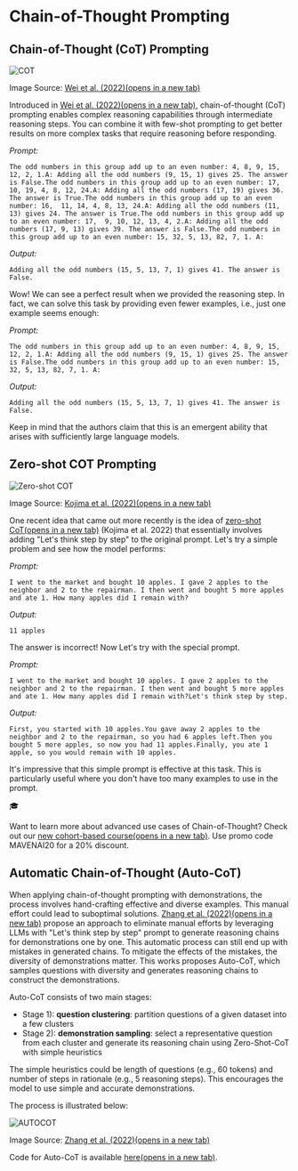 # Chain-of-Thought Prompting

## Chain-of-Thought (CoT) Prompting

![COT](https://www.promptingguide.ai/_next/image?url=%2F_next%2Fstatic%2Fmedia%2Fcot.1933d9fe.png&w=1920&q=75)

Image Source: [Wei et al. (2022)(opens in a new tab)](https://arxiv.org/abs/2201.11903)

Introduced in [Wei et al. (2022)(opens in a new tab)](https://arxiv.org/abs/2201.11903), chain-of-thought (CoT) prompting enables complex reasoning capabilities through intermediate reasoning steps. You can combine it with few-shot prompting to get better results on more complex tasks that require reasoning before responding.

*Prompt:*

```
The odd numbers in this group add up to an even number: 4, 8, 9, 15, 12, 2, 1.A: Adding all the odd numbers (9, 15, 1) gives 25. The answer is False.The odd numbers in this group add up to an even number: 17,  10, 19, 4, 8, 12, 24.A: Adding all the odd numbers (17, 19) gives 36. The answer is True.The odd numbers in this group add up to an even number: 16,  11, 14, 4, 8, 13, 24.A: Adding all the odd numbers (11, 13) gives 24. The answer is True.The odd numbers in this group add up to an even number: 17,  9, 10, 12, 13, 4, 2.A: Adding all the odd numbers (17, 9, 13) gives 39. The answer is False.The odd numbers in this group add up to an even number: 15, 32, 5, 13, 82, 7, 1. A:
```



*Output:*

```
Adding all the odd numbers (15, 5, 13, 7, 1) gives 41. The answer is False.
```



Wow! We can see a perfect result when we provided the reasoning step. In fact, we can solve this task by providing even fewer examples, i.e., just one example seems enough:

*Prompt:*

```
The odd numbers in this group add up to an even number: 4, 8, 9, 15, 12, 2, 1.A: Adding all the odd numbers (9, 15, 1) gives 25. The answer is False.The odd numbers in this group add up to an even number: 15, 32, 5, 13, 82, 7, 1. A:
```



*Output:*

```
Adding all the odd numbers (15, 5, 13, 7, 1) gives 41. The answer is False.
```



Keep in mind that the authors claim that this is an emergent ability that arises with sufficiently large language models.

## Zero-shot COT Prompting

![Zero-shot COT](https://www.promptingguide.ai/_next/image?url=%2F_next%2Fstatic%2Fmedia%2Fzero-cot.79793bee.png&w=1920&q=75)

Image Source: [Kojima et al. (2022)(opens in a new tab)](https://arxiv.org/abs/2205.11916)

One recent idea that came out more recently is the idea of [zero-shot CoT(opens in a new tab)](https://arxiv.org/abs/2205.11916) (Kojima et al. 2022) that essentially involves adding "Let's think step by step" to the original prompt. Let's try a simple problem and see how the model performs:

*Prompt:*

```
I went to the market and bought 10 apples. I gave 2 apples to the neighbor and 2 to the repairman. I then went and bought 5 more apples and ate 1. How many apples did I remain with?
```



*Output:*

```
11 apples
```



The answer is incorrect! Now Let's try with the special prompt.

*Prompt:*

```
I went to the market and bought 10 apples. I gave 2 apples to the neighbor and 2 to the repairman. I then went and bought 5 more apples and ate 1. How many apples did I remain with?Let's think step by step.
```



*Output:*

```
First, you started with 10 apples.You gave away 2 apples to the neighbor and 2 to the repairman, so you had 6 apples left.Then you bought 5 more apples, so now you had 11 apples.Finally, you ate 1 apple, so you would remain with 10 apples.
```



It's impressive that this simple prompt is effective at this task. This is particularly useful where you don't have too many examples to use in the prompt.

🎓

Want to learn more about advanced use cases of Chain-of-Thought? Check out our [new cohort-based course(opens in a new tab)](https://maven.com/dair-ai/prompt-engineering-llms?cohortSlug=). Use promo code MAVENAI20 for a 20% discount.

## Automatic Chain-of-Thought (Auto-CoT)

When applying chain-of-thought prompting with demonstrations, the process involves hand-crafting effective and diverse examples. This manual effort could lead to suboptimal solutions. [Zhang et al. (2022)(opens in a new tab)](https://arxiv.org/abs/2210.03493) propose an approach to eliminate manual efforts by leveraging LLMs with "Let's think step by step" prompt to generate reasoning chains for demonstrations one by one. This automatic process can still end up with mistakes in generated chains. To mitigate the effects of the mistakes, the diversity of demonstrations matter. This works proposes Auto-CoT, which samples questions with diversity and generates reasoning chains to construct the demonstrations.

Auto-CoT consists of two main stages:

- Stage 1): **question clustering**: partition questions of a given dataset into a few clusters
- Stage 2): **demonstration sampling**: select a representative question from each cluster and generate its reasoning chain using Zero-Shot-CoT with simple heuristics

The simple heuristics could be length of questions (e.g., 60 tokens) and number of steps in rationale (e.g., 5 reasoning steps). This encourages the model to use simple and accurate demonstrations.

The process is illustrated below:

![AUTOCOT](https://www.promptingguide.ai/_next/image?url=%2F_next%2Fstatic%2Fmedia%2Fauto-cot.642d9bad.png&w=3840&q=75)

Image Source: [Zhang et al. (2022)(opens in a new tab)](https://arxiv.org/abs/2210.03493)

Code for Auto-CoT is available [here(opens in a new tab)](https://github.com/amazon-science/auto-cot).